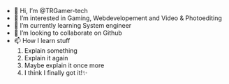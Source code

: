 - 👋 Hi, I’m @TRGamer-tech
- 👀 I’m interested in Gaming, Webdevelopement and Video & Photoediting
- 🌱 I’m currently learning System engineer
- 💞️ I’m looking to collaborate on Github
- 📫 How I learn stuff
  1. Explain something
  2. Explain it again
  3. Maybe explain it once more
  4. I think I finally got it!✨

<!---
TRGamer-tech/TRGamer-tech is a ✨ special ✨ repository because its `README.md` (this file) appears on your GitHub profile.
You can click the Preview link to take a look at your changes.
--->
